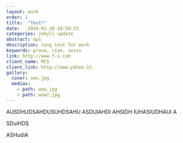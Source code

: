 ```yaml
---
layout: work
order: 1
title:  "Test!"
date:   2016-01-28 10:58:33
categories: jekyll update
abstract: ops
description: long text for work
keywords: prova, ciao, sesso
link: http://www.f-i.com
client_name: MCS
client_link: http://www.yahoo.it
gallery:
  cover: sex.jpg
  medias:
    - path: wow.jpg
    - path: wow2.jpg
---
```


AUSDHUDSAHDUSUHDSAHU ASDUIAHDI AHSIDH IUHASIUDHAUI A


SDuiHDS

ASHudiA